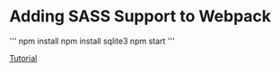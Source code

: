 # Adding SASS Support to Webpack

'''
npm install
npm install sqlite3 
npm start
'''

[Tutorial](https://shellmonger.com/2016/01/19/adding-sass-support-to-webpack/)